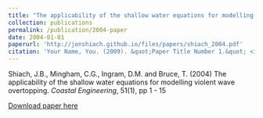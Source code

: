 ```yaml
---
title: "The applicability of the shallow water equations for modelling violent wave overtopping"
collection: publications
permalink: /publication/2004-paper
date: 2004-01-01
paperurl: 'http://jonshiach.github.io/files/papers/shiach_2004.pdf'
citation: 'Your Name, You. (2009). &quot;Paper Title Number 1.&quot; <i>Journal 1</i>. 1(1).'
---
```


Shiach, J.B., Mingham, C.G., Ingram, D.M. and Bruce, T. (2004) The applicability of the shallow water equations for modelling violent wave overtopping. *Coastal Engineering*, 51(1), pp 1 - 15

[Download paper here](../files/papers/shiach_2004.pdf)